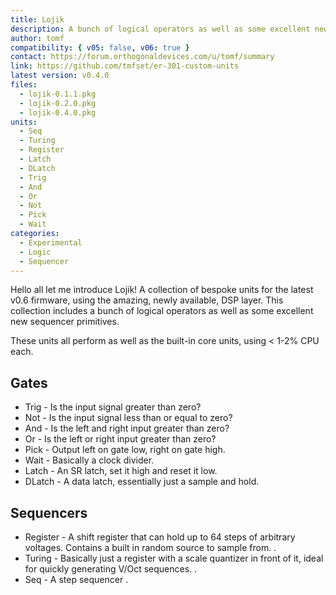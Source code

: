 ```yaml
---
title: Lojik
description: A bunch of logical operators as well as some excellent new sequencer primitives
author: tomf
compatibility: { v05: false, v06: true }
contact: https://forum.orthogonaldevices.com/u/tomf/summary
link: https://github.com/tmfset/er-301-custom-units
latest version: v0.4.0
files:
  - lojik-0.1.1.pkg
  - lojik-0.2.0.pkg
  - lojik-0.4.0.pkg
units:
  - Seq
  - Turing
  - Register
  - Latch
  - DLatch
  - Trig
  - And
  - Or
  - Not
  - Pick
  - Wait
categories:
  - Experimental
  - Logic
  - Sequencer
---
```


Hello all let me introduce Lojik! A collection of bespoke units for the latest v0.6 firmware, using the amazing, newly available, DSP layer. This collection includes a bunch of logical operators as well as some excellent new sequencer primitives.

These units all perform as well as the built-in core units, using < 1-2% CPU each.

## Gates
- Trig - Is the input signal greater than zero?
- Not - Is the input signal less than or equal to zero?
- And - Is the left and right input greater than zero?
- Or - Is the left or right input greater than zero?
- Pick - Output left on gate low, right on gate high.
- Wait - Basically a clock divider.
- Latch - An SR latch, set it high and reset it low.
- DLatch - A data latch, essentially just a sample and hold.

## Sequencers
- Register - A shift register that can hold up to 64 steps of arbitrary voltages. Contains a built in random source to sample from.
.<md-img src="lojik/lojik__000.png" alt="">
- Turing - Basically just a register with a scale quantizer in front of it, ideal for quickly generating V/Oct sequences.
.<md-img src="lojik/lojik__001.png" alt="">
- Seq - A step sequencer
.<md-img src="lojik/lojik__002.png" alt="">
